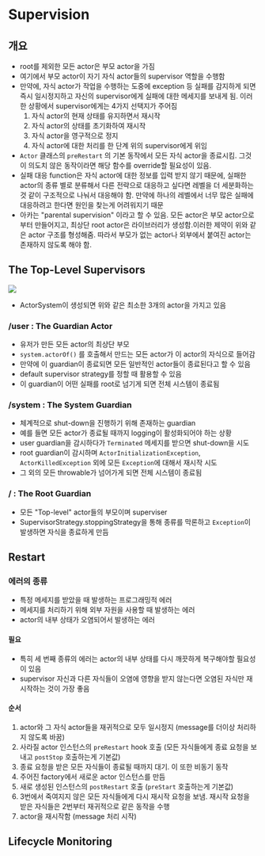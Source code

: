 # Supervision
## 개요
- root를 제외한 모든 actor은 부모 actor을 가짐
- 여기에서 부모 actor이 자기 자식 actor들의 supervisor 역할을 수행함
- 만약에, 자식 actor가 작업을 수행하는 도중에 exception 등 실패를 감지하게 되면 즉시 일시정지하고 자신의 supervisor에게 실패에 대한 메세지를 보내게 됨. 이러한 상황에서 supervisor에게는 4가지 선택지가 주어짐
  1. 자식 actor의 현재 상태를 유지하면서 재시작
  2. 자식 actor의 상태를 초기화하여 재시작
  3. 자식 actor을 영구적으로 정지
  4. 자식 actor에 대한 처리를 한 단계 위의 supervisor에게 위임
- `Actor` 클래스의 `preRestart` 의 기본 동작에서 모든 자식 actor을 종료시킴. 그것이 의도치 않은 동작이라면 해당 함수를 override할 필요성이 있음.
- 실패 대응 function은 자식 actor에 대한 정보를 입력 받지 않기 때문에, 실패한 actor의 종류 별로 분류해서 다른 전략으로 대응하고 싶다면 레벨을 더 세분화하는 것 같이 구조적으로 나눠서 대응해야 함. 만약에 하나의 레벨에서 너무 많은 실패에 대응하려고 한다면 원인을 찾는게 어려워지기 때문
- 아카는 "parental supervision" 이라고 할 수 있음. 모든 actor은 부모 actor으로부터 만들어지고, 최상단 root actor은 라이브러리가 생성함.이러한 제약이 위와 같은 actor 구조를 형성해줌. 따라서 부모가 없는 actor나 외부에서 붙여진 actor는 존재하지 않도록 해야 함.

## The Top-Level Supervisors
![](http://doc.akka.io/docs/akka/2.4/_images/guardians.png)
- ActorSystem이 생성되면 위와 같은 최소한 3개의 actor을 가지고 있음

### /user : The Guardian Actor
- 유저가 만든 모든 actor의 최상단 부모
- `system.actorOf()` 를 호출해서 만드는 모든 actor가 이 actor의 자식으로 들어감
- 만약에 이 guardian이 종료되면 모든 일반적인 actor들이 종료된다고 할 수 있음
- default supervisor strategy를 정할 때 활용할 수 있음
- 이 guardian이 어떤 실패를 root로 넘기게 되면 전체 시스템이 종료됨

### /system : The System Guardian
- 체계적으로 shut-down을 진행하기 위해 존재하는 guardian
- 예를 들면 모든 actor가 종료될 때까지 logging이 활성화되어야 하는 상황
- user guardian을 감시하다가 `Terminated` 메세지를 받으면 shut-down을 시도
- root guardian이 감시하며 `ActorInitializationException`, `ActorKilledException` 외에 모든 `Exception`에 대해서 재시작 시도
- 그 외의 모든 throwable가 넘어가게 되면 전체 시스템이 종료됨

### / : The Root Guardian
- 모든 "Top-level" actor들의 부모이며 superviser
- SupervisorStrategy.stoppingStrategy을 통해 종류를 막론하고 `Exception`이 발생하면 자식을 종료하게 만듬

## Restart
### 에러의 종류
 - 특정 메세지를 받았을 때 발생하는 프로그래밍적 에러
 - 메세지를 처리하기 위해 외부 자원을 사용할 때 발생하는 에러
 - actor의 내부 상태가 오염되어서 발생하는 에러

#### 필요
- 특히 세 번째 종류의 에러는 actor의 내부 상태를 다시 깨끗하게 복구해야할 필요성이 있음
- supervisor 자신과 다른 자식들이 오염에 영향을 받지 않는다면 오염된 자식만 재시작하는 것이 가장 좋음

#### 순서
1. actor와 그 자식 actor들을 재귀적으로 모두 일시정지 (message를 더이상 처리하지 않도록 바꿈)
2. 사라질 actor 인스턴스의 `preRestart` hook 호출 (모든 자식들에게 종료 요청을 보내고 `postStop` 호출하는게 기본값)
3. 종료 요청을 받은 모든 자식들이 종료될 때까지 대기. 이 또한 비동기 동작
4. 주어진 factory에서 새로운 actor 인스턴스를 만듬
5. 새로 생성된 인스턴스의 `postRestart` 호출 (`preStart` 호출하는게 기본값)
6. 3번에서 죽여지지 않은 모든 자식들에게 다시 재시작 요청을 보냄. 재시작 요청을 받은 자식들은 2번부터 재귀적으로 같은 동작을 수행
7. actor을 재시작함 (message 처리 시작)

## Lifecycle Monitoring
